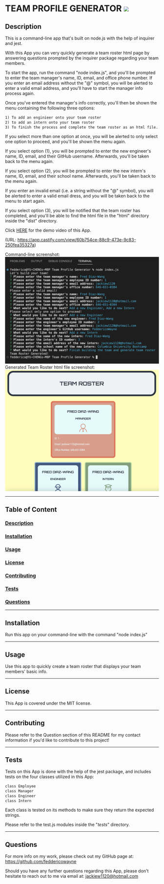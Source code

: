 # TEAM PROFILE GENERATOR <img src="https://img.shields.io/badge/license-MIT-yellow?style=plastic">

  ## <a id="Description">Description</a> 

  This is a command-line app that's built on node.js with the help of inquirer and jest.

  With this App you can very quickly generate a team roster html page by answering questions prompted by the inquirer package regarding your team members. 

  To start the app, run the command "node index.js", and you'll be prompted to enter the team manager's name, ID, email, and office phone number. If you enter an email address without the "@" symbol, you will be alerted to enter a valid email address, and you'll have to start the manager info process again.
  
  Once you've entered the manager's info correctly, you'll then be shown the menu containing the following three options:

    1) To add an enginieer onto your team roster
    2) to add an intern onto your team roster
    3) To finish the process and complete the team roster as an html file.
  
  If you select more than one option at once, you will be alerted to only select one option to proceed, and you'll be shown the menu again.

  If you select option (1), you will be prompted to enter the new engineer's name, ID, email, and their GitHub username.
  Afterwards, you'll be taken back to the menu again.

  If you select option (2), you will be prompted to enter the new intern's name, ID, email, and their school name.
  Afterwards, you'll be taken back to the menu again.

  If you enter an invalid email (i.e. a string without the "@" symbol), you will be alerted to enter a valid email dress, and you will be taken back to the menu to start again.

  If you select option (3), you will be notified that the team roster has completed, and you'll be able to find the html file in the "html" directory inside the "dist" directory.

  Click <a href="https://app.castify.com/view/60b754ce-88c9-473e-9c83-250fea35327a" target="blank">HERE</a> for the demo video of this App. 
  
  (URL: https://app.castify.com/view/60b754ce-88c9-473e-9c83-250fea35327a)
  
  Command-line screenshot:
  <img src="./assets/images/command-lind-screenshot.png">
  Generated Team Roster html file screenshot:
  <img src="./assets/images/generated-html-screenshot.png">

***

  ## Table of Content

  ### [Description](#Description)
  ### [Installation](#Installation)
  ### [Usage](#Usage)
  ### [License](#License)
  ### [Contributing](#Contributing)
  ### [Tests](#Tests)
  ### [Questions](#Questions)

***

  ## <a id="Installation">Installation</a>

  Run this app on your command-line with the command "node index.js"

***

  ## <a id="Usage">Usage</a>

  Use this app to quickly create a team roster that displays your team members' basic info.

***

  ## <a id="License">License</a>
  
  This App is covered under the MIT license.

  
***

  ## <a id="Contributing">Contributing</a>

  Please refer to the Question section of this README for my contact information if you'd like to contribute to this project!

***

  ## <a id="Tests">Tests</a>

  Tests on this App is done with the help of the jest package, and includes tests on the four classes utilized in this App:

    class Employee
    class Manager
    class Engineer
    class Intern

  Each class is tested on its methods to make sure they return the expected strings.

  Please refer to the test.js modules inside the "_tests_" directory.
  

***

  ## <a id="Questions">Questions</a>

  For more info on my work, please check out my GitHub page at: https://github.com/feddericowayne
  
  Should you have any further questions regarding this App, please don't hesitate to reach out to me via email at: <a href="mailto:jackiew1120@hotmail.com">jackiew1120@hotmail.com</a>

  